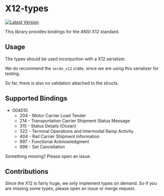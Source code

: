 # X12-types
[![Latest Version](https://img.shields.io/crates/v/x12-types.svg)](https://crates.io/crates/x12-types)

This library provides bindings for the ANSI X12 standard.

## Usage

The types should be used inconjuction with a X12 serializer.

We do recommend the `serde_x12` crate, since we are using this serializer for testing.

So far, there is also no validation attached to the structs.

## Supported Bindings

* 004010
  * 204 - Motor Carrier Load Tender
  * 214 - Transportation Carrier Shipment Status Message
  * 315 - Status Details (Ocean)
  * 322 - Terminal Operations and Intermodal Ramp Activity
  * 404 - Rail Carrier Shipment Information
  * 997 - Functional Acknowledgment
  * 998 - Set Cancellation

Something missing? Please open an issue.

## Contributions

Since the X12 is fairly huge, we only implement types on demand. So if you are missing some types, please open an issue or merge request.

